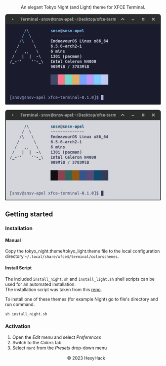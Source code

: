 <p align="center">An elegant Tokyo Night (and Light) theme for XFCE Terminal.</p>


<p align="center"><img src="night.png"/></p>
<p align="center"><img src="light.png"/></p>

## Getting started
### Installation
#### Manual
Copy the tokyo_night.theme/tokyo_light.theme file to the local configuration directory `~/.local/share/xfce4/terminal/colorschemes`.

#### Install Script
The included `install_night.sh` and `install_light.sh` shell scripts can be used for an automated installation.  
The installation script was taken from this <a href="https://github.com/nordtheme/xfce-terminal">repo</a>.

To install one of these themes (for example Night) go to file's directory and run command.
```shell
sh install_night.sh 
```

### Activation
  1. Open the *Edit* menu and select *Preferences*
  2. Switch to the *Colors* tab
  3. Select `Nord` from the *Presets* drop-down menu

<p align="center"> <img src="http://arcticicestudio.com/favicon.ico" width=16 height=16/> &copy; 2023 HexyHack</p>